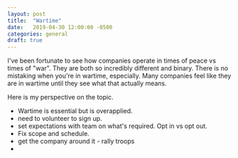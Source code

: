 ```yaml
---
layout: post
title:  "Wartime"
date:   2019-04-30 12:00:00 -0500
categories: general
draft: true 
---
```


I've been fortunate to see how companies operate in times of peace vs times of "war". They are both so incredibly different and binary. There is no mistaking when you're in wartime, especially. Many companies feel like they are in wartime until they see what that actually means. 

Here is my perspective on the topic. 

- Wartime is essential but is overapplied. 
- need to volunteer to sign up. 
- set expectations with team on what's required. Opt in vs opt out. 
- Fix scope and schedule. 
- get the company around it - rally troops
- 